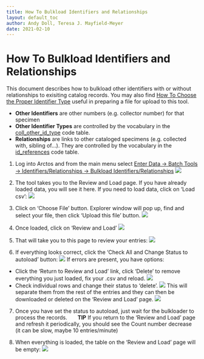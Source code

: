```yaml
---
title: How To Bulkload Identifiers and Relationships
layout: default_toc
author: Andy Doll, Teresa J. Mayfield-Meyer
date: 2021-02-10
---
```


# How To Bulkload Identifiers and Relationships

This document describes how to bulkload other identifiers with or without relationships to exisiting catalog records. You may also find [How To Choose the Proper Identifier Type](_how_to/How-to-choose-the-proper-other-identifier-type.markdown) useful in preparing a file for upload to this tool.

- **Other Identifiers** are other numbers (e.g. collector number) for that specimen
- **Other Identifier Types** are controlled by the vocabulary in the <a href="https://arctos.database.museum/info/ctDocumentation.cfm?table=ctcoll_other_id_type" class="external">coll_other_id_type</a> code table.
- **Relationships** are links to other cataloged specimens (e.g. collected with, sibling of…). They are controlled by the vocabulary in the <a href="https://arctos.database.museum/info/ctDocumentation.cfm?table=ctid_references" class="external">id_references</a> code table.

1. Log into Arctos and from the main menu select <a href="https://arctos.database.museum/tools/BulkloadOtherId.cfm" class="external">Enter Data -> Batch Tools -> Identifiers/Relationships -> Bulkload Identifiers/Relationships</a>
![](https://raw.githubusercontent.com/ArctosDB/documentation-wiki/gh-pages/tutorial_images/other_ids/Other_ID_Picture1.jpg)


2. The tool takes you to the Review and Load page. If you have already loaded data, you will see it here. If you need to load data, click on ‘Load csv’:
![](https://raw.githubusercontent.com/ArctosDB/documentation-wiki/gh-pages/tutorial_images/other_ids/Other_ID_Picture2.jpg)

3. Click on ‘Choose File’ button. Explorer window will pop up, find and select your file, then click ‘Upload this file’ button.
![](https://raw.githubusercontent.com/ArctosDB/documentation-wiki/gh-pages/tutorial_images/other_ids/Other_ID_Picture3.jpg)

4. Once loaded, click on ‘Review and Load’
![](https://raw.githubusercontent.com/ArctosDB/documentation-wiki/gh-pages/tutorial_images/other_ids/Other_ID_Picture4.jpg)

5. That will take you to this page to review your entries:
![](https://raw.githubusercontent.com/ArctosDB/documentation-wiki/gh-pages/tutorial_images/other_ids/Other_ID_Picture5.jpg)

6. If everything looks correct, click the ‘Check All and Change Status to autoload’ button: 
![](https://raw.githubusercontent.com/ArctosDB/documentation-wiki/gh-pages/tutorial_images/other_ids/Other_ID_Picture6.jpg)
If errors are present, you have options:
- Click the ‘Return to Review and Load’ link, click ‘Delete’ to remove everything you just loaded, fix your .csv and reload. 
![](https://raw.githubusercontent.com/ArctosDB/documentation-wiki/gh-pages/tutorial_images/other_ids/Other_ID_Picture6a.jpg)
- Check individual rows and change their status to ‘delete’. 
![](https://raw.githubusercontent.com/ArctosDB/documentation-wiki/gh-pages/tutorial_images/other_ids/Other_ID_Picture6b2.jpg)
This will separate them from the rest of the entries and they can then be downloaded or deleted on the ‘Review and Load’ page.
![](https://raw.githubusercontent.com/ArctosDB/documentation-wiki/gh-pages/tutorial_images/other_ids/Other_ID_Picture6b.jpg)</div>

7. Once you have set the status to autoload, just wait for the bulkloader to process the records.
&nbsp;&nbsp;&nbsp;&nbsp;&nbsp;&nbsp;**TIP** If you return to the ‘Review and Load’ page and refresh it periodically, you should see the Count number decrease (it can be slow, maybe 10 entries/minute)

8. When everything is loaded, the table on the ‘Review and Load’ page will be empty:
![](https://raw.githubusercontent.com/ArctosDB/documentation-wiki/gh-pages/tutorial_images/other_ids/Other_ID_Picture8.jpg)


 
